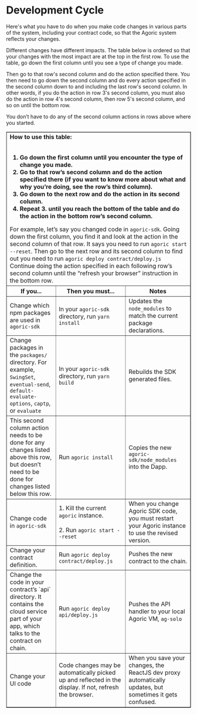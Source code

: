 # Development Cycle 

Here's what you have to do when you make code changes in various parts of the system, including your contract code, so that the Agoric system reflects your changes.

Different changes have different impacts. The table below is ordered so that your changes with the most impact are at the top in the first row. To use the table, go down the first column until you see a type of change you made.

Then go to that row's second column and do the action specified there. You then need to go down the second column and do every action specified in the second column down to and including the last row's second column. In other words, if you do the action in row 3's second column, you must also do the action in row 4's second column, then row 5's second column, and so on until the bottom row.

You don’t have to do any of the second column actions in rows above where you started.

<table border="1">
<tbody>
<tr>
<td colspan="3"><b>How to use this table:<br><br>
<ol><li>Go down the first column until you encounter the type of change you made.</li>
<li>Go to that row’s second column and do the action specified there (if you want to know more about what and why you’re doing, see the row’s third column).</li>
<li>Go down to the next row and do the action in its second column.</li>
<li>Repeat 3. until you reach the bottom of the table and do the action in the bottom row’s second column.</li>
</ol></b>
For example, let’s say you changed code in <code>agoric-sdk</code>. Going down the first column, you find it and look at the action in the second column of that row. It says you need to run <code>agoric start --reset</code>. Then go to the next row and its second column to find out you need to run <code>agoric deploy contract/deploy.js</code> Continue doing the action specified in each following row’s second column until the “refresh your browser” instruction in the bottom row.
</td>
</tr>
<tr>
<th><center><b>If you...</b></center></td></th>
<th><center><b>Then you must...</b></center></td></th>
<th><center><b>Notes</b></center></td></th>
</tr>
<tr>
<td>Change which npm packages are used in <code>agoric-sdk</code></td>
<td> In your <code>agoric-sdk</code> directory, run <code>yarn install</code>
<td> Updates the <code>node_modules</code> to match the current package declarations. </td>
</tr>
<tr>
<td>Change packages in the <code>packages/</code> directory. For example, <code>SwingSet</code>, <code>eventual-send</code>, <code>default-evaluate-options</code>, <code>captp</code>, or <code>evaluate</code></td>
<td>In your <code>agoric-sdk</code> directory, run <code>yarn build</code></td>
<td>Rebuilds the SDK generated files.</td>
</tr>
<tr>
<td>This second column action needs to be done for any changes listed above this row, but doesn’t need to be done for changes listed below this row.</td>
<td>Run <code>agoric install</code></td>
<td>Copies the new <code>agoric-sdk/node_modules</code> into the Dapp.</td>
</tr>
<tr>
    <td>Change code in <code>agoric-sdk</code></td>
  <td>1. Kill the current <code>agoric</code> instance.<br><br>
    2. Run <code>agoric start --reset</code>
  </td>
  <td>When you change Agoric SDK code, you must restart your Agoric instance to use the revised version.</td>
</tr>
<tr>
<td>Change your contract definition.</td>
<td>Run <code>agoric deploy contract/deploy.js</code></td>
<td>Pushes the new contract to the chain.</td>
</tr>
<tr>
<td>Change the code in your contract’s `api` directory. It contains the cloud service part of your app, which talks to the contract on chain.</td>
<td>Run <code>agoric deploy api/deploy.js</code></td>
<td>Pushes the API handler to your local Agoric VM,  <code>ag-solo</code> </td>
</tr>
<tr>
<td>Change your UI code</td>
<td>Code changes may be automatically picked up and reflected in the display. If not, refresh the browser. </td>
<td>When you save your changes, the ReactJS dev proxy automatically updates, but sometimes it gets confused.</td>
</tr>
</tbody>
</table>

